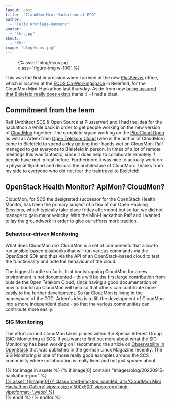 ```yaml
---
layout: post
title:  "CloudMon Mini-Hackathon at PCO"
author:
  - "Felix Kronlage-Dammers"
avatar:
  - "fkr.jpg"
about:
  - "fkr"
image: "blog/ecos.jpg"
---
```


<figure class="figure mx-auto d-block" style="width:50%">
    {% asset 'blog/ecos.jpg' class="figure-img w-100" %}
</figure>

This was the first impression when I arrived at the new [PlusServer](https://www.plusserver.com/)
office, which is located at the
[ECOS Co-Workingspace](https://www.ecos-office.com/en/locations/bielefeld/coworking)
in Bielefeld, for the CloudMon Mini-Hackathon last thursday. Aside from now [being assured that Bielefeld
really does exists](https://en.wikipedia.org/wiki/Bielefeld_conspiracy) (haha ;) - I had a blast.

## Commitment from the team

Ralf (Architect SCS & Open Source at Plusserver) and I had the idea for the hackathon
a while back in order to get people working on the new version of
[CloudMon](https://github.com/stackmon/cloudmon) together. The complete
squad working on the [PlusCloud Open](https://www.plusserver.com/en/products/pluscloud-open)
as well as Artem from [Open Telekom Cloud](https://open-telekom-cloud.com/en/)
(who is the author of CloudMon) came to Bielefeld to spend a day getting their hands
wet on CloudMon. Ralf managed to get everyone to Bielefeld in person. In times
of a lot of remote meetings this was fantastic, since it does help to collaborate
remotely if people have met in real before. Furthermore it was nice to actually
work on a physical flipchart and discuss the architecture of CloudMon.
Thanks from my side to everyone who did not fear the traintravel to Bielefeld!

## OpenStack Health Monitor? ApiMon? CloudMon?

CloudMon, for SCS the designated successor for the OpenStack Health Monitor, has
been the primary subject of a few of our Open Hacking Sessions, which typically take
place friday afternoon) but so far, we did not manage to gain major velocity.
With the Mini-Hackathon Ralf and I wanted to lay the groundwork in order to give
our efforts more traction.

### Behaviour-driven Monitoring

What does CloudMon do? CloudMon is a set of components that allow to run ansible-based
playbooks that will run various commands via the OpenStack SDk and thus via the API of
an OpenStack-based cloud to test the functionality and note the behaviour of the cloud.

The biggest hurdle so far is, that bootstrapping CloudMon for a new environment is
not documented - this will be the first large contribution from outside the Open Telekom
Cloud, since having a good documentation on how to bootstrap CloudMon will help so that
others can contribute more easily to the further development.
So far CloudMon is living in the namespace of the OTC. Artem's idea is to lift the
development of CloudMon into a more independent place - so that the various communities
can contribute more easily.

### SIG Monitoring

The effort around CloudMon takes places within the Special Interest Group (SIG) Monitoring
at SCS. If you want to find out more about what the SIG Monitoring has been working
on I recommend the article on [Observability in OpenStack](https://www.linux-magazin.de/ausgaben/2022/10/observability-fuer-openstack/)
that was published in the german Linux Magazine recently. The SIG Monitoring is one of
those really good examples around the SCS community where collaboration is really lived
and not just spoken about.

<div class="row row-cols-1 row-cols-md-2 row-cols-lg-4 g-4">
  {% for image in assets %}
    {% if image[0] contains "images/blog/20220915-hackathon-pco" %}
      <div>
        <a href="{% asset '{{image[0]}}' @path %}">
          {% asset '{{image[0]}}' class='card-img-top rounded' alt='CloudMon Mini Hackathon Gallery' vips:resize='500x500' vips:crop='high' vips:format='.webp' %}
        </a>
      </div>
    {% endif %}
  {% endfor %}
</div>
